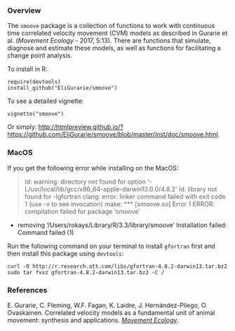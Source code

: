 ### Overview

The `smoove` package is a collection of functions to work with continuous time correlated velocity movement (CVM) models as described in Gurarie et al. (*Movement Ecology* - 2017, 5:13).   There are functions that simulate, diagnose and estimate these models, as well as functions for facilitating a change point analysis.

To install in R:
```
require(devtools)
install_github("EliGurarie/smoove")
```

To see a detailed vignette:
```
vignette("smoove")
```

Or simply: http://htmlpreview.github.io/?https://github.com/EliGurarie/smoove/blob/master/inst/doc/smoove.html.

### MacOS
If you get the following error while installing on the MacOS:

>ld: warning: directory not found for option '-L/usr/local/lib/gcc/x86_64-apple-darwin13.0.0/4.8.2'
ld: library not found for -lgfortran
clang: error: linker command failed with exit code 1 (use -v to see invocation)
make: *** [smoove.so] Error 1
ERROR: compilation failed for package ‘smoove’
* removing ‘/Users/rokays/Library/R/3.3/library/smoove’
Installation failed: Command failed (1)

Run the following command on your terminal to install `gfortran` first and then install this package using `devtools`:

```shell
curl -O http://r.research.att.com/libs/gfortran-4.8.2-darwin13.tar.bz2
sudo tar fvxz gfortran-4.8.2-darwin13.tar.bz2 -C /
```

### References 

E. Gurarie, C. Fleming, W.F. Fagan, K. Laidre, J. Hernández-Pliego, O. Ovaskainen. Correlated velocity models as a fundamental unit of animal movement: synthesis and applications. [*Movement Ecology*](https://movementecologyjournal.biomedcentral.com/articles/10.1186/s40462-017-0103-3). 
